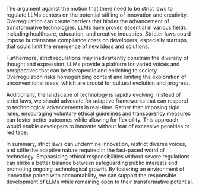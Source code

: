 The argument against the motion that there need to be strict laws to regulate LLMs centers on the potential stifling of innovation and creativity. Overregulation can create barriers that hinder the advancement of transformative technologies. LLMs have proven essential in various fields, including healthcare, education, and creative industries. Stricter laws could impose burdensome compliance costs on developers, especially startups, that could limit the emergence of new ideas and solutions.

Furthermore, strict regulations may inadvertently constrain the diversity of thought and expression. LLMs provide a platform for varied voices and perspectives that can be therapeutic and enriching to society. Overregulation risks homogenizing content and limiting the exploration of unconventional ideas, which are crucial for cultural evolution and progress.

Additionally, the landscape of technology is rapidly evolving. Instead of strict laws, we should advocate for adaptive frameworks that can respond to technological advancements in real-time. Rather than imposing rigid rules, encouraging voluntary ethical guidelines and transparency measures can foster better outcomes while allowing for flexibility. This approach would enable developers to innovate without fear of excessive penalties or red tape.

In summary, strict laws can undermine innovation, restrict diverse voices, and stifle the adaptive nature required in the fast-paced world of technology. Emphasizing ethical responsibilities without severe regulations can strike a better balance between safeguarding public interests and promoting ongoing technological growth. By fostering an environment of innovation paired with accountability, we can support the responsible development of LLMs while remaining open to their transformative potential.